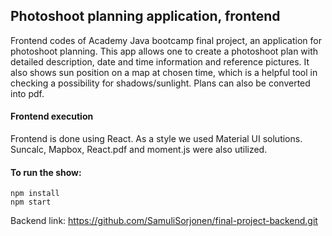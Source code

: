 ## Photoshoot planning application, frontend
Frontend codes of Academy Java bootcamp final project, an application for photoshoot planning. This app allows one to create a photoshoot plan with detailed description, date and time information and reference pictures. It also shows sun position on a map at chosen time, which is a helpful tool in checking a possibility for shadows/sunlight. Plans can also be converted into pdf.

#### Frontend execution
Frontend is done using React. As a style we used Material UI solutions. Suncalc, Mapbox, React.pdf and moment.js were also utilized.

#### To run the show:
```
npm install
npm start
```

Backend link: https://github.com/SamuliSorjonen/final-project-backend.git
